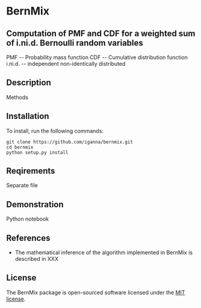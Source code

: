 # BernMix
## Computation of PMF and CDF for a weighted sum of i.ni.d. Bernoulli random variables

PMF --  Probability mass function
CDF -- Cumulative distribution function
i.ni.d. -- independent non-identically distributed 


## Description
Methods


## Installation
To install, run the following commands:
```
git clone https://github.com/iganna/bernmix.git
cd bernmix
python setup.py install
```

## Reqirements
Separate file


## Demonstration
Python notebook


## References
- The mathematical inference of the algorithm implemented in BernMix is described in XXX


## License
The BernMix package is open-sourced software licensed under the [MIT license](https://opensource.org/licenses/MIT).